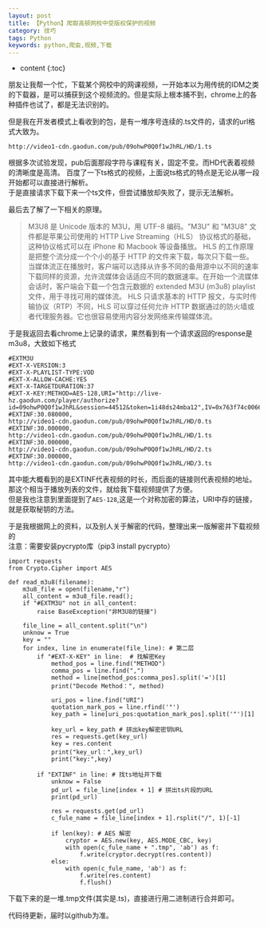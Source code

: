 ```yaml
---
layout: post
title: 【Python】爬取高顿网校中受版权保护的视频
category: 技巧
tags: Python
keywords: python,爬虫,视频,下载
---
```

* content
{:toc}

朋友让我帮一个忙，下载某个网校中的网课视频，一开始本以为用传统的IDM之类的下载器，是可以捕获到这个视频流的。但是实际上根本捕不到，chrome上的各种插件也试了，都是无法识别的。

但是我在开发者模式上看收到的包，是有一堆序号连续的.ts文件的，请求的url格式大致为。  
```
http://video1-cdn.gaodun.com/pub/09ohwP0Q0f1wJhRL/HD/1.ts
```
根据多次试验发现，pub后面那段字符与课程有关，固定不变。而HD代表着视频的清晰度是高清。 
百度了一下ts格式的视频，上面说ts格式的特点是无论从哪一段开始都可以直接进行解析。  
于是直接请求下载下来一个ts文件，但尝试播放却失败了，提示无法解析。

最后去了解了一下相关的原理。  

>M3U8 是 Unicode 版本的 M3U，用 UTF-8 编码。"M3U" 和 "M3U8" 文件都是苹果公司使用的 HTTP Live Streaming（HLS） 协议格式的基础，这种协议格式可以在 iPhone 和 Macbook 等设备播放。
>HLS 的工作原理是把整个流分成一个个小的基于 HTTP 的文件来下载，每次只下载一些。当媒体流正在播放时，客户端可以选择从许多不同的备用源中以不同的速率下载同样的资源，允许流媒体会话适应不同的数据速率。在开始一个流媒体会话时，客户端会下载一个包含元数据的 extended M3U (m3u8) playlist文件，用于寻找可用的媒体流。
>HLS 只请求基本的 HTTP 报文，与实时传输协议（RTP）不同，HLS 可以穿过任何允许 HTTP 数据通过的防火墙或者代理服务器。它也很容易使用内容分发网络来传输媒体流。

于是我返回去看chrome上记录的请求，果然看到有一个请求返回的response是m3u8，大致如下格式
```
#EXTM3U
#EXT-X-VERSION:3
#EXT-X-PLAYLIST-TYPE:VOD
#EXT-X-ALLOW-CACHE:YES
#EXT-X-TARGETDURATION:37
#EXT-X-KEY:METHOD=AES-128,URI="http://live-hz.gaodun.com/player/authorize?id=09ohwP0Q0f1wJhRL&session=44512&token=1i48ds24mba12",IV=0x763f74c0066ef2a3e040262827d55c29
#EXTINF:30.080000,
http://video1-cdn.gaodun.com/pub/09ohwP0Q0f1wJhRL/HD/0.ts
#EXTINF:30.000000,
http://video1-cdn.gaodun.com/pub/09ohwP0Q0f1wJhRL/HD/1.ts
#EXTINF:30.000000,
http://video1-cdn.gaodun.com/pub/09ohwP0Q0f1wJhRL/HD/2.ts
#EXTINF:30.000000,
http://video1-cdn.gaodun.com/pub/09ohwP0Q0f1wJhRL/HD/3.ts
```
其中能大概看到的是EXTINF代表视频的时长，而后面的链接则代表视频的地址。那这个相当于播放列表的文件，就给我下载视频提供了方便。  
但是我也注意到里面提到了`AES-128`,这是一个对称加密的算法，URI中存的链接，就是获取秘钥的方法。


于是我根据网上的资料，以及别人关于解密的代码，整理出来一版解密并下载视频的  
注意：需要安装pycrypto库（pip3 install pycrypto）
```
import requests
from Crypto.Cipher import AES
 
def read_m3u8(filename):
    m3u8_file = open(filename,"r")
    all_content = m3u8_file.read();
    if "#EXTM3U" not in all_content:
        raise BaseException("非M3U8的链接")
        
    file_line = all_content.split("\n")
    unknow = True
    key = ""
    for index, line in enumerate(file_line): # 第二层
        if "#EXT-X-KEY" in line:  # 找解密Key
            method_pos = line.find("METHOD")
            comma_pos = line.find(",")
            method = line[method_pos:comma_pos].split('=')[1]
            print("Decode Method：", method)
            
            uri_pos = line.find("URI")
            quotation_mark_pos = line.rfind('"')
            key_path = line[uri_pos:quotation_mark_pos].split('"')[1]
            
            key_url = key_path # 拼出key解密密钥URL
            res = requests.get(key_url)
            key = res.content
            print("key_url：",key_url)
            print("key:",key)
            
        if "EXTINF" in line: # 找ts地址并下载
            unknow = False
            pd_url = file_line[index + 1] # 拼出ts片段的URL
            print(pd_url)
            
            res = requests.get(pd_url)
            c_fule_name = file_line[index + 1].rsplit("/", 1)[-1]
            
            if len(key): # AES 解密
                cryptor = AES.new(key, AES.MODE_CBC, key)  
                with open(c_fule_name + ".tmp", 'ab') as f:
                    f.write(cryptor.decrypt(res.content))
            else:
                with open(c_fule_name, 'ab') as f:
                    f.write(res.content)
                    f.flush()
```

下载下来的是一堆.tmp文件(其实是.ts)，直接进行用二进制进行合并即可。


代码待更新，届时以github为准。